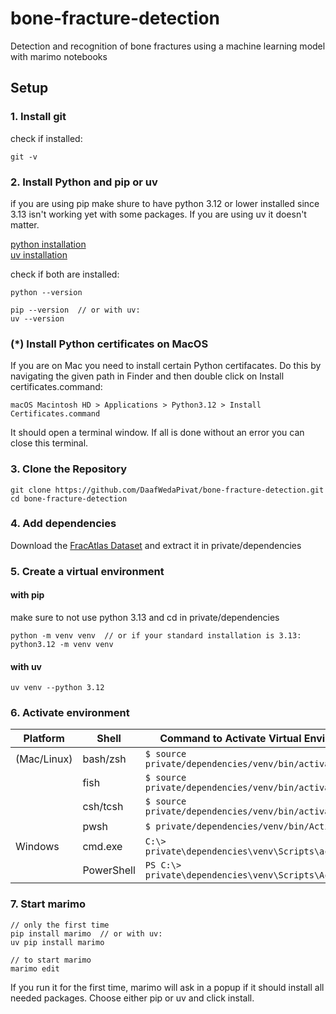 # bone-fracture-detection
Detection and recognition of bone fractures using a machine learning model with marimo notebooks

## Setup
### 1. Install git
check if installed:
```
git -v
```

### 2. Install Python and pip or uv
if you are using pip make shure to have python 3.12 or lower installed since 3.13 isn't working yet with some packages. If you are using uv it doesn't matter.

[python installation](https://www.python.org/downloads/) \
[uv installation](https://github.com/astral-sh/uv?tab=readme-ov-file#installation)

check if both are installed:
```
python --version

pip --version  // or with uv:
uv --version
```

### (*) Install Python certificates on MacOS
If you are on Mac you need to install certain Python certifacates.
Do this by navigating the given path in Finder and then double click on Install certificates.command:
```
macOS Macintosh HD > Applications > Python3.12 > Install Certificates.command
```
It should open a terminal window. If all is done without an error you can close this terminal.

### 3. Clone the Repository
```
git clone https://github.com/DaafWedaPivat/bone-fracture-detection.git
cd bone-fracture-detection
```

### 4. Add dependencies
Download the [FracAtlas Dataset](https://figshare.com/articles/dataset/The_dataset/22363012) and extract it in private/dependencies

### 5. Create a virtual environment
#### with pip
make sure to not use python 3.13 and cd in private/dependencies
```
python -m venv venv  // or if your standard installation is 3.13:
python3.12 -m venv venv
```

#### with uv
```
uv venv --python 3.12
```

### 6. Activate environment

| Platform      | Shell       | Command to Activate Virtual Environment                             |
|---------------|-------------|---------------------------------------------------------------------|
| (Mac/Linux)   | bash/zsh    | `$ source private/dependencies/venv/bin/activate`                   |
|               | fish        | `$ source private/dependencies/venv/bin/activate.fish`              |
|               | csh/tcsh    | `$ source private/dependencies/venv/bin/activate.csh`               |
|               | pwsh        | `$ private/dependencies/venv/bin/Activate.ps1`                      |
| Windows       | cmd.exe     | `C:\> private\dependencies\venv\Scripts\activate.bat`               |
|               | PowerShell  | `PS C:\> private\dependencies\venv\Scripts\Activate.ps1`            |

### 7. Start marimo
```
// only the first time
pip install marimo  // or with uv:
uv pip install marimo

// to start marimo
marimo edit
```
If you run it for the first time, marimo will ask in a popup if it should install all needed packages. Choose either pip or uv and click install.
